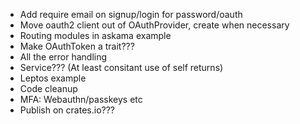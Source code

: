 - Add require email on signup/login for password/oauth
- Move oauth2 client out of OAuthProvider, create when necessary
- Routing modules in askama example
- Make OAuthToken a trait???
- All the error handling
- Service??? (At least consitant use of self returns)
- Leptos example
- Code cleanup
- MFA: Webauthn/passkeys etc
- Publish on crates.io???
